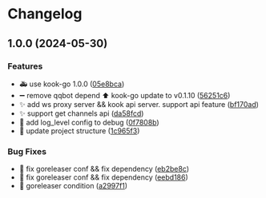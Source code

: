 # Changelog

## 1.0.0 (2024-05-30)


### Features

* :ambulance: use kook-go 1.0.0 ([05e8bca](https://github.com/Aimerny/Elix/commit/05e8bca6ad251861c0b0b9b6c0f2d7264b9894f5))
* :heavy_minus_sign: remove qqbot depend :arrow_up: kook-go update to v0.1.10 ([56251c6](https://github.com/Aimerny/Elix/commit/56251c659cc248f76e6a7747ecac6683fbd5a5c4))
* :sparkles: add ws proxy server && kook api server. support api feature ([bf170ad](https://github.com/Aimerny/Elix/commit/bf170ad3aa176bc071c09d9c407b46c9d7dba29f))
* :sparkles: support get channels api ([da58fcd](https://github.com/Aimerny/Elix/commit/da58fcd8855ccdb18f166c1aef3ba8a833ff12b2))
* :wrench: add log_level config to debug ([0f7808b](https://github.com/Aimerny/Elix/commit/0f7808b624225343dc80639e56b16b90cf8c2d65))
* :wrench: update project structure ([1c965f3](https://github.com/Aimerny/Elix/commit/1c965f3b63977eaf5064471fffc7575affc9b3fa))


### Bug Fixes

* :wrench: fix goreleaser conf && fix dependency ([eb2be8c](https://github.com/Aimerny/Elix/commit/eb2be8c6357c033817b33520d58c921d408c190e))
* :wrench: fix goreleaser conf && fix dependency ([eebd186](https://github.com/Aimerny/Elix/commit/eebd18643a2451c5aecda824ff40c5eca66a2a9a))
* :wrench: goreleaser condition ([a2997f1](https://github.com/Aimerny/Elix/commit/a2997f16e2984ba23228a4a328001c70df0659f1))
